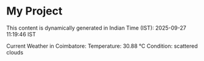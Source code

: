 # My Project

This content is dynamically generated in Indian Time (IST): 2025-09-27 11:19:46 IST


Current Weather in Coimbatore:
Temperature: 30.88 °C
Condition: scattered clouds
